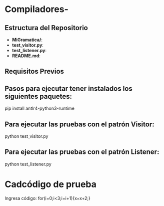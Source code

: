 # Compiladores-

## Estructura del Repositorio
- **MiGramatica/**:
- **test_visitor.py**:
- **test_listener.py**:
- **README.md**:

## Requisitos Previos

## Pasos para ejecutar tener instalados los siguientes paquetes:

pip install antlr4-python3-runtime

## Para ejecutar las pruebas con el patrón Visitor:

python test_visitor.py

## Para ejecutar las pruebas con el patrón Listener:

python test_listener.py

# Cadcódigo de prueba

Ingresa código:
for(i=0;i<3;i=i+1){x=x+2;}

